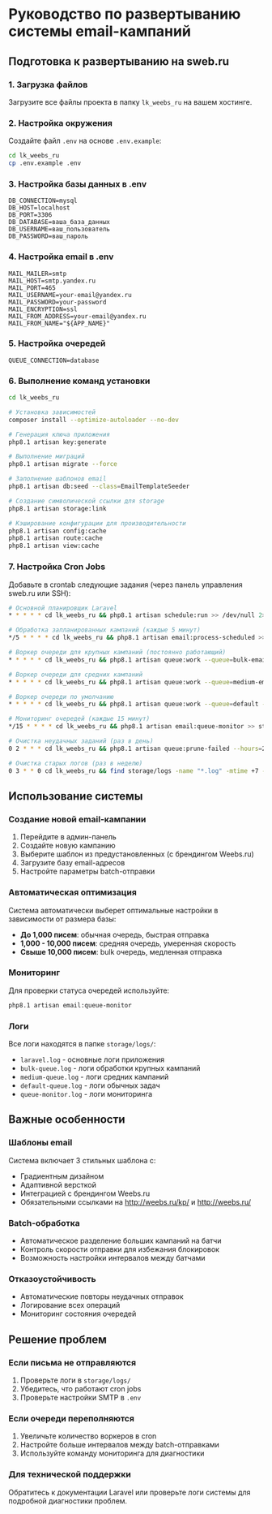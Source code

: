 # Руководство по развертыванию системы email-кампаний

## Подготовка к развертыванию на sweb.ru

### 1. Загрузка файлов
Загрузите все файлы проекта в папку `lk_weebs_ru` на вашем хостинге.

### 2. Настройка окружения
Создайте файл `.env` на основе `.env.example`:

```bash
cd lk_weebs_ru
cp .env.example .env
```

### 3. Настройка базы данных в .env
```env
DB_CONNECTION=mysql
DB_HOST=localhost
DB_PORT=3306
DB_DATABASE=ваша_база_данных
DB_USERNAME=ваш_пользователь
DB_PASSWORD=ваш_пароль
```

### 4. Настройка email в .env
```env
MAIL_MAILER=smtp
MAIL_HOST=smtp.yandex.ru
MAIL_PORT=465
MAIL_USERNAME=your-email@yandex.ru
MAIL_PASSWORD=your-password
MAIL_ENCRYPTION=ssl
MAIL_FROM_ADDRESS=your-email@yandex.ru
MAIL_FROM_NAME="${APP_NAME}"
```

### 5. Настройка очередей
```env
QUEUE_CONNECTION=database
```

### 6. Выполнение команд установки

```bash
cd lk_weebs_ru

# Установка зависимостей
composer install --optimize-autoloader --no-dev

# Генерация ключа приложения
php8.1 artisan key:generate

# Выполнение миграций
php8.1 artisan migrate --force

# Заполнение шаблонов email
php8.1 artisan db:seed --class=EmailTemplateSeeder

# Создание символической ссылки для storage
php8.1 artisan storage:link

# Кэширование конфигурации для производительности
php8.1 artisan config:cache
php8.1 artisan route:cache
php8.1 artisan view:cache
```

### 7. Настройка Cron Jobs

Добавьте в crontab следующие задания (через панель управления sweb.ru или SSH):

```bash
# Основной планировщик Laravel
* * * * * cd lk_weebs_ru && php8.1 artisan schedule:run >> /dev/null 2>&1

# Обработка запланированных кампаний (каждые 5 минут)
*/5 * * * * cd lk_weebs_ru && php8.1 artisan email:process-scheduled >> storage/logs/scheduled-campaigns.log 2>&1

# Воркер очереди для крупных кампаний (постоянно работающий)
* * * * * cd lk_weebs_ru && php8.1 artisan queue:work --queue=bulk-email --tries=3 --timeout=300 --sleep=3 >> storage/logs/bulk-queue.log 2>&1

# Воркер очереди для средних кампаний
* * * * * cd lk_weebs_ru && php8.1 artisan queue:work --queue=medium-email --tries=3 --timeout=120 --sleep=1 >> storage/logs/medium-queue.log 2>&1

# Воркер очереди по умолчанию
* * * * * cd lk_weebs_ru && php8.1 artisan queue:work --queue=default --tries=3 --timeout=60 >> storage/logs/default-queue.log 2>&1

# Мониторинг очередей (каждые 15 минут)
*/15 * * * * cd lk_weebs_ru && php8.1 artisan email:queue-monitor >> storage/logs/queue-monitor.log 2>&1

# Очистка неудачных заданий (раз в день)
0 2 * * * cd lk_weebs_ru && php8.1 artisan queue:prune-failed --hours=24 >> /dev/null 2>&1

# Очистка старых логов (раз в неделю)
0 3 * * 0 cd lk_weebs_ru && find storage/logs -name "*.log" -mtime +7 -delete
```

## Использование системы

### Создание новой email-кампании

1. Перейдите в админ-панель
2. Создайте новую кампанию
3. Выберите шаблон из предустановленных (с брендингом Weebs.ru)
4. Загрузите базу email-адресов
5. Настройте параметры batch-отправки

### Автоматическая оптимизация

Система автоматически выберет оптимальные настройки в зависимости от размера базы:

- **До 1,000 писем**: обычная очередь, быстрая отправка
- **1,000 - 10,000 писем**: средняя очередь, умеренная скорость
- **Свыше 10,000 писем**: bulk очередь, медленная отправка

### Мониторинг

Для проверки статуса очередей используйте:

```bash
php8.1 artisan email:queue-monitor
```

### Логи

Все логи находятся в папке `storage/logs/`:
- `laravel.log` - основные логи приложения
- `bulk-queue.log` - логи обработки крупных кампаний
- `medium-queue.log` - логи средних кампаний
- `default-queue.log` - логи обычных задач
- `queue-monitor.log` - логи мониторинга

## Важные особенности

### Шаблоны email
Система включает 3 стильных шаблона с:
- Градиентным дизайном
- Адаптивной версткой
- Интеграцией с брендингом Weebs.ru
- Обязательными ссылками на http://weebs.ru/kp/ и http://weebs.ru/

### Batch-обработка
- Автоматическое разделение больших кампаний на батчи
- Контроль скорости отправки для избежания блокировок
- Возможность настройки интервалов между батчами

### Отказоустойчивость
- Автоматические повторы неудачных отправок
- Логирование всех операций
- Мониторинг состояния очередей

## Решение проблем

### Если письма не отправляются
1. Проверьте логи в `storage/logs/`
2. Убедитесь, что работают cron jobs
3. Проверьте настройки SMTP в `.env`

### Если очереди переполняются
1. Увеличьте количество воркеров в cron
2. Настройте больше интервалов между batch-отправками
3. Используйте команду мониторинга для диагностики

### Для технической поддержки
Обратитесь к документации Laravel или проверьте логи системы для подробной диагностики проблем.
